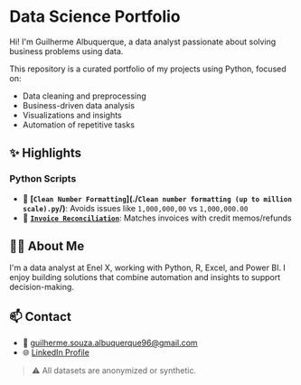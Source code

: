 # Data Science Portfolio

Hi! I'm Guilherme Albuquerque, a data analyst passionate about solving business problems using data.

This repository is a curated portfolio of my projects using Python, focused on:

- Data cleaning and preprocessing
- Business-driven data analysis
- Visualizations and insights
- Automation of repetitive tasks

## ✨ Highlights

### Python Scripts
- 🧹 **[`Clean Number Formatting`](./`Clean number formatting (up to million scale).py`/)**: Avoids issues like `1,000,000,00` vs `1,000,000.00`
- 🧾 **[`Invoice Reconciliation`](./invoice_reconciliation/)**: Matches invoices with credit memos/refunds


## 👨‍💻 About Me

I'm a data analyst at Enel X, working with Python, R, Excel, and Power BI. I enjoy building solutions that combine automation and insights to support decision-making.

## 📫 Contact

- 📧 guilherme.souza.albuquerque96@gmail.com
- 🌐 [LinkedIn Profile](https://www.linkedin.com/in/guilherme-souza-de-albuquerque/)

> ⚠️ All datasets are anonymized or synthetic.
